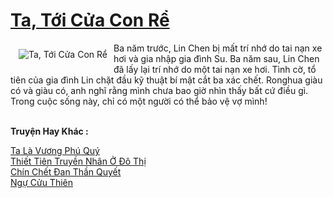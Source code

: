 <a href="https://truyentiki.com/ta-toi-cua-con-re.33813/" title="Ta, Tới Cửa Con Rể"><h1>Ta, Tới Cửa Con Rể</h1></a><div style="display:table"><img align="right" style="float: left; padding: 10px;" src="https://truyentiki.com/a/img/str/src/33813.jpg" alt="Ta, Tới Cửa Con Rể">Ba năm trước, Lin Chen bị mất trí nhớ do tai nạn xe hơi và gia nhập gia đình Su. Ba năm sau, Lin Chen đã lấy lại trí nhớ do một tai nạn xe hơi. Tình cờ, tổ tiên của gia đình Lin chặt đầu kỹ thuật bí mật cắt ba xác chết. Ronghua giàu có và giàu có, anh nghĩ rằng mình chưa bao giờ nhìn thấy bất cứ điều gì. Trong cuộc sống này, chỉ có một người có thể bảo vệ vợ mình!</div><p><br><b>Truyện Hay Khác :</b></p><a href="https://truyentiki.com/ta-la-vuong-phu-quy.33812/" alt="Ta Là Vương Phú Quý">Ta Là Vương Phú Quý</a><br/><a href="https://github.com/nownovels/top500/tree/master/truyenhay/33739/" alt="Thiết Tiên Truyền Nhân Ở Đô Thị">Thiết Tiên Truyền Nhân Ở Đô Thị</a><br/><a href="https://github.com/nownovels/top500/tree/master/truyenhay/33449/" alt="Chín Chết Đan Thần Quyết">Chín Chết Đan Thần Quyết</a><br/><a href="https://github.com/nownovels/top500/tree/master/truyenhay/33545/" alt="Ngự Cửu Thiên">Ngự Cửu Thiên</a><br/>